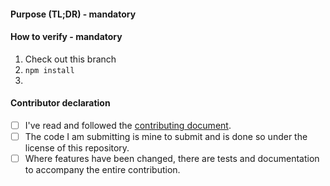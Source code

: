 #### Purpose (TL;DR) - mandatory
<!--
> Please provide a concise (one or two short sentences) description of what problem is being solved by this PR
>
> Example: Fix issue #123456 by re-structuring the colour selection conditional in method `paintBlue`
-->


<!--
 #### Background (Problem in detail)  - optional
-->
<!--
> If relevant, give a more thorough description of what problem the PR is trying to solve. Examples of good topics for this section are:
> * Link to an existing GitHub issue describing the problem
> * Describing the problem in greater detail than the TL;DR section above
> * How you discovered the issue, if it's not already described as an issue on GitHub
> * Discussion of different approaches to solving this problem and why you chose your proposed solution
-->


<!--
 #### Solution  - optional
-->
<!--
> When contributing code (and not just fixing typos, documentation and configuration), please describe why/how your solution works. This helps reviewers spot any mistakes in the implementation.
>
> Example:
> "This solution works by adding a `paintBlue()` method"
> Then your reviewer might spot a mistake in the implementation, if `paintBlue()` uses the colour red.
>
> Where possible: a before and after gif if appropriate for visual changes would be much appreciated.
-->

#### How to verify - mandatory

1. Check out this branch
2. `npm install`
3. <your-steps-here>

#### Contributor declaration

- [ ] I've read and followed the [contributing document](CONTRIBUTING.md).
- [ ] The code I am submitting is mine to submit and is done so under the license of this repository.
- [ ] Where features have been changed, there are tests and documentation to accompany the entire contribution.

